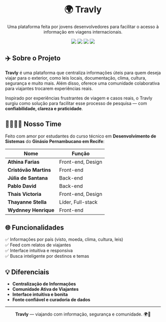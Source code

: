 <h1 align="center">🌍 Travly</h1>

<p align="center">
  Uma plataforma feita por jovens desenvolvedores para facilitar o acesso à informação em viagens internacionais.
</p>

<p align="center">
  <img src="https://img.shields.io/badge/Feito%20Com-React%20%2B%20TypeScript-61dafb?style=flat&logo=react" />
  <img src="https://img.shields.io/badge/Status-Em%20Desenvolvimento-blueviolet?style=flat" />
  <img src="https://img.shields.io/badge/ODS-10.3-violet" />
  <img src="https://img.shields.io/badge/Projeto%20Acadêmico-Ginásio%20Pernambucano-purple" />
</p>

## ✈️ Sobre o Projeto

**Travly** é uma plataforma que centraliza informações úteis para quem deseja viajar para o exterior, como leis locais, documentação, clima, cultura, segurança e muito mais. Além disso, oferece uma comunidade colaborativa para viajantes trocarem experiências reais.

Inspirado por experiências frustrantes de viagem e casos reais, o Travly surgiu como solução para facilitar esse processo de pesquisa — com **confiabilidade, clareza e praticidade**.

## 👨‍👩‍👧‍👦 Nosso Time

Feito com amor por estudantes do curso técnico em **Desenvolvimento de Sistemas** do **Ginásio Pernambucano em Recife**:

| Nome               | Função                            |
|--------------------|-----------------------------------|
| **Athina Farias**  | Front-end, Design |
| **Cristóvão Martins** | Front-end |
| **Júlia de Santana** | Back-end |
| **Pablo David**    | Back-end |
| **Thais Victoria** | Front-end, Design |
| **Thayanne Stella** | Líder, Full-stack |
| **Wydnney Henrique** | Front-end |

## 🌐 Funcionalidades

✅ Informações por país (visto, moeda, clima, cultura, leis)  
✅ Feed com relatos de viajantes  
✅ Interface intuitiva e responsiva  
✅ Busca inteligente por destinos e temas

## 💡 Diferenciais

- **Centralização de Informações**  
- **Comunidade Ativa de Viajantes**  
- **Interface intuitiva e bonita**  
- **Fonte confiável e curadoria de dados**

---

<p align="center">
  <strong>Travly</strong> — viajando com informação, segurança e comunidade. 🌍💬
</p>